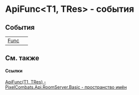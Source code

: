 # ApiFunc&lt;T1, TRes&gt; - события




## События
<table>
<tr>
<td><a href="d2c597f8-237c-e602-eb13-b4e13d7ba4bf">Func</a></td>
<td> </td></tr>
</table>

## См. также


#### Ссылки
<a href="382ff94b-e4a2-4643-af3c-b7f82b45e58e">ApiFunc(T1, TRes) - </a>  
<a href="299769b5-0515-f682-c4bd-afa5af18175d">PixelCombats.Api.RoomServer.Basic - пространство имён</a>  
